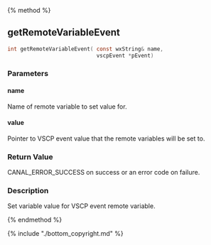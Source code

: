 
{% method %}
## getRemoteVariableEvent

```c
int getRemoteVariableEvent( const wxString& name, 
                            vscpEvent *pEvent)
```

### Parameters

#### name
Name of remote variable to set value for.

#### value
Pointer to VSCP event value that the remote variables will be set to.

### Return Value
CANAL_ERROR_SUCCESS on success or an error code on failure. 

### Description
Set variable value for VSCP event remote variable. 

{% endmethod %}

{% include "./bottom_copyright.md" %}